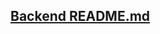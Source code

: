 ## [Backend README.md](https://github.com/DmitryOnishchenko/accounting-notebook/blob/master/backend/README.md)
